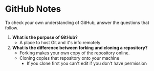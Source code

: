# GitHub Notes

To check your own understanding of GitHub, answer the questions that follow.

1. **What is the purpose of GitHub?** 
    - A place to host Git and it's info remotely
1. **What is the difference between forking and cloning a repository?**    
    - Forking makes your own copy of the repository online. 
    - Cloning copies that repository onto your machine
        - If you clone first you can't edit if you don't have permission
